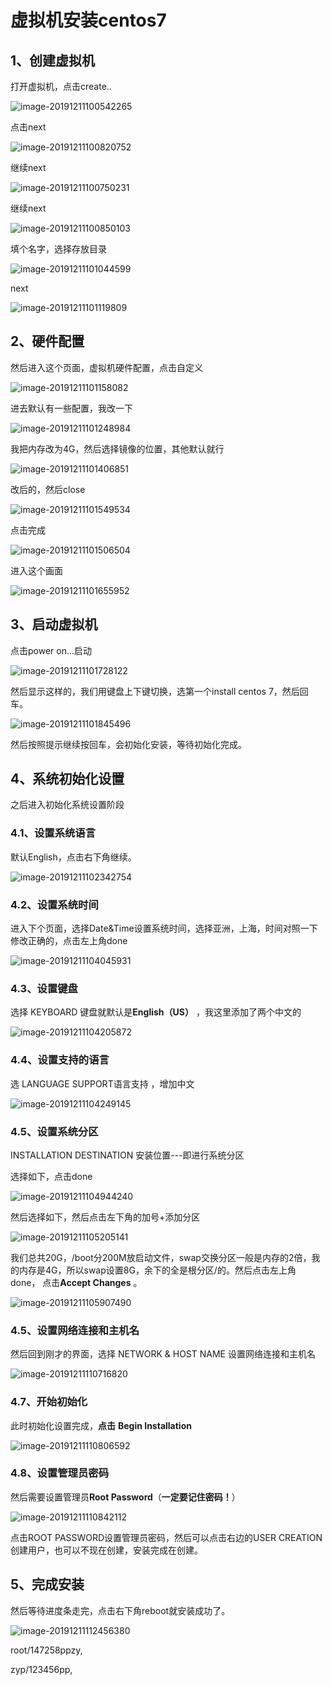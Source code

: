 # 虚拟机安装centos7

## 1、创建虚拟机

打开虚拟机，点击create..

![image-20191211100542265](C:\Users\zyp\AppData\Roaming\Typora\typora-user-images\image-20191211100542265.png)



点击next

![image-20191211100820752](C:\Users\zyp\AppData\Roaming\Typora\typora-user-images\image-20191211100820752.png)

继续next



![image-20191211100750231](C:\Users\zyp\AppData\Roaming\Typora\typora-user-images\image-20191211100750231.png)



继续next

![image-20191211100850103](C:\Users\zyp\AppData\Roaming\Typora\typora-user-images\image-20191211100850103.png)

填个名字，选择存放目录

![image-20191211101044599](C:\Users\zyp\AppData\Roaming\Typora\typora-user-images\image-20191211101044599.png)

next

![image-20191211101119809](C:\Users\zyp\AppData\Roaming\Typora\typora-user-images\image-20191211101119809.png)

## 2、硬件配置

然后进入这个页面，虚拟机硬件配置，点击自定义

![image-20191211101158082](C:\Users\zyp\AppData\Roaming\Typora\typora-user-images\image-20191211101158082.png)

进去默认有一些配置，我改一下

![image-20191211101248984](C:\Users\zyp\AppData\Roaming\Typora\typora-user-images\image-20191211101248984.png)

我把内存改为4G，然后选择镜像的位置，其他默认就行

![image-20191211101406851](C:\Users\zyp\AppData\Roaming\Typora\typora-user-images\image-20191211101406851.png)

改后的，然后close

![image-20191211101549534](C:\Users\zyp\AppData\Roaming\Typora\typora-user-images\image-20191211101549534.png)

点击完成

![image-20191211101506504](C:\Users\zyp\AppData\Roaming\Typora\typora-user-images\image-20191211101506504.png)

进入这个画面

![image-20191211101655952](C:\Users\zyp\AppData\Roaming\Typora\typora-user-images\image-20191211101655952.png)

## 3、启动虚拟机

点击power on...启动

![image-20191211101728122](C:\Users\zyp\AppData\Roaming\Typora\typora-user-images\image-20191211101728122.png)

然后显示这样的，我们用键盘上下键切换，选第一个install centos 7，然后回车。

![image-20191211101845496](C:\Users\zyp\AppData\Roaming\Typora\typora-user-images\image-20191211101845496.png)

然后按照提示继续按回车，会初始化安装，等待初始化完成。

## 4、系统初始化设置

之后进入初始化系统设置阶段

### 4.1、设置系统语言

默认English，点击右下角继续。

![image-20191211102342754](C:\Users\zyp\AppData\Roaming\Typora\typora-user-images\image-20191211102342754.png)

### 4.2、设置系统时间

进入下个页面，选择Date&Time设置系统时间，选择亚洲，上海，时间对照一下修改正确的，点击左上角done

![image-20191211104045931](C:\Users\zyp\AppData\Roaming\Typora\typora-user-images\image-20191211104045931.png)



### 4.3、设置键盘

选择 KEYBOARD 键盘就默认是**English（US）** ，我这里添加了两个中文的

![image-20191211104205872](C:\Users\zyp\AppData\Roaming\Typora\typora-user-images\image-20191211104205872.png)



### 4.4、设置支持的语言

选 LANGUAGE SUPPORT语言支持 ，增加中文

![image-20191211104249145](C:\Users\zyp\AppData\Roaming\Typora\typora-user-images\image-20191211104249145.png)

### 4.5、设置系统分区

INSTALLATION DESTINATION 安装位置---即进行系统分区 

选择如下，点击done

![image-20191211104944240](C:\Users\zyp\AppData\Roaming\Typora\typora-user-images\image-20191211104944240.png)

然后选择如下，然后点击左下角的加号+添加分区

![image-20191211105205141](C:\Users\zyp\AppData\Roaming\Typora\typora-user-images\image-20191211105205141.png)

我们总共20G，/boot分200M放启动文件，swap交换分区一般是内存的2倍，我的内存是4G，所以swap设置8G，余下的全是根分区/的。然后点击左上角done， 点击**Accept Changes** 。

![image-20191211105907490](C:\Users\zyp\AppData\Roaming\Typora\typora-user-images\image-20191211105907490.png)



### 4.5、设置网络连接和主机名 

然后回到刚才的界面，选择 NETWORK & HOST NAME 设置网络连接和主机名 

![image-20191211110716820](C:\Users\zyp\AppData\Roaming\Typora\typora-user-images\image-20191211110716820.png)

###  4.7、开始初始化

此时初始化设置完成，**点击** **Begin Installation** 

![image-20191211110806592](C:\Users\zyp\AppData\Roaming\Typora\typora-user-images\image-20191211110806592.png)

 

### 4.8、设置管理员密码

然后需要设置管理员**Root Password**（**一定要记住密码！**） 

![image-20191211110842112](C:\Users\zyp\AppData\Roaming\Typora\typora-user-images\image-20191211110842112.png)



点击ROOT PASSWORD设置管理员密码，然后可以点击右边的USER CREATION创建用户，也可以不现在创建，安装完成在创建。

## 5、完成安装

然后等待进度条走完，点击右下角reboot就安装成功了。

![image-20191211112456380](C:\Users\zyp\AppData\Roaming\Typora\typora-user-images\image-20191211112456380.png)

root/147258ppzy,

zyp/123456pp,
